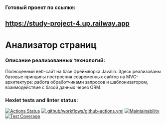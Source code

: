 ### Готовый проект по ссылке:
## https://study-project-4.up.railway.app

# Анализатор страниц

### Описание реализованных технологий:
Полноценный веб-сайт на базе фреймворка Javalin. Здесь реализованы базовые принципы построения современных сайтов на MVC-архитектуре: работа обработчиками запросов и шаблонизатором, взаимодействие с базой данных через ORM.


### Hexlet tests and linter status:
[![Actions Status](https://github.com/KrylovMikhail1985/java-project-lvl4/workflows/hexlet-check/badge.svg)](https://github.com/KrylovMikhail1985/java-project-lvl4/actions)
[![.github/workflows/github-actions.yml](https://github.com/KrylovMikhail1985/java-project-lvl4/actions/workflows/github-actions.yml/badge.svg?branch=main)](https://github.com/KrylovMikhail1985/java-project-lvl4/actions/workflows/github-actions.yml)
[![Maintainability](https://api.codeclimate.com/v1/badges/762f2bc4af8455aac278/maintainability)](https://codeclimate.com/github/KrylovMikhail1985/java-project-lvl4/maintainability)
[![Test Coverage](https://api.codeclimate.com/v1/badges/762f2bc4af8455aac278/test_coverage)](https://codeclimate.com/github/KrylovMikhail1985/java-project-lvl4/test_coverage)
